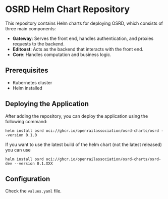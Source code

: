 # OSRD Helm Chart Repository

This repository contains Helm charts for deploying OSRD, which consists of three main components:

- **Gateway**: Serves the front end, handles authentication, and proxies requests to the backend.
- **Editoast**: Acts as the backend that interacts with the front end.
- **Core**: Handles computation and business logic.

## Prerequisites

- Kubernetes cluster
- Helm installed

## Deploying the Application

After adding the repository, you can deploy the application using the following command:

```
helm install osrd oci://ghcr.io/openrailassociation/osrd-charts/osrd --version 0.1.0
```

If you want to use the latest build of the helm chart (not the latest released) you can use

```
helm install osrd oci://ghcr.io/openrailassociation/osrd-charts/osrd-dev --version 0.1.XXX
```

## Configuration

Check the `values.yaml` file.
